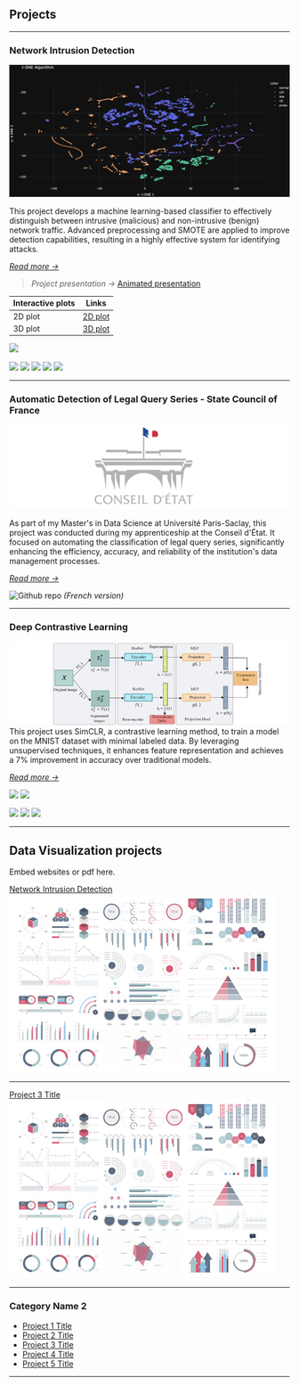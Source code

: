 ## Projects

---

### Network Intrusion Detection

<img src="projects/Network_intrusion/figures/screenshots/tsne_2D_dark_5000.png?raw=true"/>

This project develops a machine learning-based classifier to effectively distinguish between intrusive (malicious) and non-intrusive (benign) network traffic. Advanced preprocessing and SMOTE are applied to improve detection capabilities, resulting in a highly effective system for identifying attacks.

[*Read more →*](./projects/Network_intrusion/network_intrusion.md)

> *Project presentation →* [Animated presentation](https://www.canva.com/design/DAGBT2SaVYM/TflYMLkLgUNVdMI1IJC9Hg/view?utm_content=DAGBT2SaVYM&utm_campaign=designshare&utm_medium=link&utm_source=editor)

| Interactive plots | Links |
|-------------------|-------|
| 2D plot           | [2D plot](projects/Network_intrusion/figures/html/tsne_dark_5000.html) |
| 3D plot           | [3D plot](projects/Network_intrusion/figures/html/tsne_white3D_5000.html) |

[![](https://img.shields.io/badge/Github_repository-black?logo=Github)](https://github.com/AhmedOsman00py/Network-Intrusion-Detection)

![](https://img.shields.io/badge/Python-white?logo=Python)
![](https://img.shields.io/badge/Scikit_learn-white?logo=Scikit-learn)
![](https://img.shields.io/badge/Pandas-white?logo=Pandas)
![](https://img.shields.io/badge/DVC-white?logo=DVC)
![](https://img.shields.io/badge/Plotly-white?logo=Plotly)

---


### Automatic Detection of Legal Query Series - State Council of France

<img src="./projects/Conseil_d_etat/CE_logo.png?raw=true"/>

As part of my Master's in Data Science at Université Paris-Saclay, this project was conducted during my apprenticeship at the Conseil d'État. It focused on automating the classification of legal query series, significantly enhancing the efficiency, accuracy, and reliability of the institution's data management processes.

[*Read more →*](./projects/Conseil_d_etat/CE.md)

![Github repo](https://img.shields.io/badge/Github_repository-black?logo=Github) *(French version)*


---


### Deep Contrastive Learning

<img src="projects/SimCLR/SimCLR.png?raw=true"/>
This project uses SimCLR, a contrastive learning method, to train a model on the MNIST dataset with minimal labeled data. By leveraging unsupervised techniques, it enhances feature representation and achieves a 7% improvement in accuracy over traditional models.

[*Read more →*](/projects/SimCLR/SimCLR.md)

[![](https://img.shields.io/badge/Read_report-grey?logo=PDF)](/projects/SimCLR/SimCLR_Report.pdf)
[![](https://img.shields.io/badge/Github_repository-black?logo=Github)](https://github.com/AhmedOsman00py/deep-contrastive-learning)

![](https://img.shields.io/badge/Python-white?logo=Python)
![](https://img.shields.io/badge/PyTorch-white?logo=PyTorch)
![](https://img.shields.io/badge/Jupyter-white?logo=Jupyter)


---





## Data Visualization projects
Embed websites or pdf here.

[Network Intrusion Detection](/pdf/sample_presentation.pdf)
<img src="images/dummy_thumbnail.jpg?raw=true"/>

---
[Project 3 Title](http://example.com/)
<img src="images/dummy_thumbnail.jpg?raw=true"/>

---

### Category Name 2

- [Project 1 Title](http://example.com/)
- [Project 2 Title](http://example.com/)
- [Project 3 Title](http://example.com/)
- [Project 4 Title](http://example.com/)
- [Project 5 Title](http://example.com/)

---